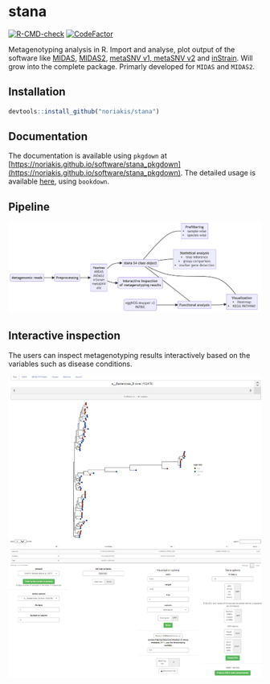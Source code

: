 # stana
                                           
[![R-CMD-check](https://github.com/noriakis/stana/actions/workflows/R-CMD-check.yaml/badge.svg)](https://github.com/noriakis/stana/actions/workflows/R-CMD-check.yaml) [![CodeFactor](https://www.codefactor.io/repository/github/noriakis/stana/badge)](https://www.codefactor.io/repository/github/noriakis/stana)

Metagenotyping analysis in R. Import and analyse, plot output of the software like [MIDAS](https://github.com/snayfach/MIDAS), [MIDAS2](https://github.com/czbiohub/MIDAS2), [metaSNV v1, metaSNV v2](https://github.com/metasnv-tool/metaSNV) and [inStrain](https://github.com/MrOlm/inStrain). Will grow into the complete package. Primarly developed for `MIDAS` and `MIDAS2`.

## Installation
```r
devtools::install_github("noriakis/stana")
```

## Documentation

The documentation is available using `pkgdown` at [https://noriakis.github.io/software/stana_pkgdown](https://noriakis.github.io/software/stana_pkgdown). The detailed usage is available [here](https://noriakis.github.io/software/stana), using `bookdown`.

## Pipeline

<img src="https://github.com/noriakis/software/blob/main/images/stana_pipeline.png?raw=true" width="800px">

## Interactive inspection

The users can inspect metagenotyping results interactively based on the variables such as disease conditions.

<img src="https://github.com/noriakis/software/blob/main/images/stana_app.png?raw=true" width="800px">